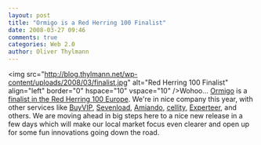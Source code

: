 ```yaml
---
layout: post
title: "Ormigo is a Red Herring 100 Finalist"
date: 2008-03-27 09:46
comments: true
categories: Web 2.0
author: Oliver Thylmann
---
```











&lt;img src=&quot;http://blog.thylmann.net/wp-content/uploads/2008/03/finalist.jpg&quot; alt=&quot;Red Herring 100 Finalist&quot; align=&quot;left&quot; border=&quot;0&quot; hspace=&quot;10&quot; vspace=&quot;10&quot; /&gt;Wohoo... [Ormigo](https://ormigo.com/) is a [finalist in the Red Herring 100 Europe](http://www.herringevents.com/europe08/redherring100.html#finalist). We're in nice company this year, with other services like [BuyVIP](http://buyvip.de), [Sevenload](http://sevenload.com), [Amiando](http://amiando.com),  [cellity](http://cellity.de),  [Experteer](http://experteer.de), and others. We are moving ahead in big steps here to a nice new release in a few days which will make our local market focus even clearer and open up for some fun innovations going down the road.


